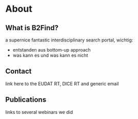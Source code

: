 # About

## What is B2Find?
a supernice fantastic interdisciplinary search portal, wichtig:
- entstanden aus bottom-up approach
- was kann es und was kann es nicht

## Contact
link here to the EUDAT RT, DICE RT and generic email

## Publications
links to several webinars we did